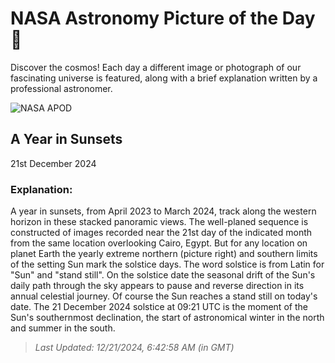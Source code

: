 
  # NASA Astronomy Picture of the Day 🌌

  Discover the cosmos! Each day a different image or photograph of our fascinating universe is featured, along with a brief explanation written by a professional astronomer.

![NASA APOD](https://apod.nasa.gov/apod/image/2412/SunsetYearOmar.jpg)

## A Year in Sunsets

21st December 2024

### Explanation: 

A year in sunsets, from April 2023 to March 2024, track along the western horizon in these stacked panoramic views. The well-planed sequence is constructed of images recorded near the 21st day of the indicated month from the same location overlooking Cairo, Egypt. But for any location on planet Earth the yearly extreme northern (picture right) and southern limits of the setting Sun mark the solstice days. The word solstice is from Latin for "Sun" and "stand still". On the solstice date the seasonal drift of the Sun's daily path through the sky appears to pause and reverse direction in its annual celestial journey. Of course the Sun reaches a stand still on today's date. The 21 December 2024 solstice at 09:21 UTC is the moment of the Sun's southernmost declination, the start of astronomical winter in the north and summer in the south.

> _Last Updated: 12/21/2024, 6:42:58 AM (in GMT)_

